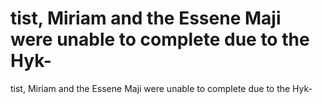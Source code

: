 # tist, Miriam and the Essene Maji were unable to complete due to the Hyk-

tist, Miriam and the Essene Maji were unable to complete due to the Hyk-